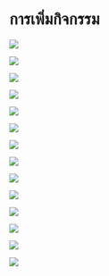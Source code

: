 # การเพิ่มกิจกรรม

![](../.gitbook/assets/screenshot_03-04-2019_10-42-03.jpg)

![](../.gitbook/assets/screenshot_03-04-2019_10-43-10.jpg)

![](../.gitbook/assets/screenshot_03-04-2019_10-44-59.jpg)

![](../.gitbook/assets/screenshot_03-04-2019_10-47-05.jpg)

![](../.gitbook/assets/screenshot_03-04-2019_10-48-54.jpg)

![](../.gitbook/assets/screenshot_03-04-2019_11-17-42.jpg)

![](../.gitbook/assets/screenshot_03-04-2019_11-18-21.jpg)

![](../.gitbook/assets/screenshot_03-04-2019_15-06-54.jpg)

![](../.gitbook/assets/screenshot_03-04-2019_15-08-33.jpg)

![](../.gitbook/assets/screenshot_03-04-2019_15-11-16.jpg)

![](../.gitbook/assets/screenshot_03-04-2019_15-12-16.jpg)

![](../.gitbook/assets/screenshot_03-04-2019_15-12-31.jpg)

![](../.gitbook/assets/screenshot_03-04-2019_15-13-23.jpg)

![](../.gitbook/assets/screenshot_03-04-2019_15-15-52.jpg)

